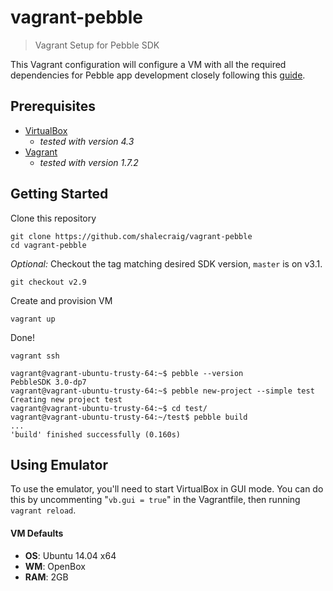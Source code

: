 # vagrant-pebble
> Vagrant Setup for Pebble SDK

This Vagrant configuration will configure a VM with all the required dependencies for
Pebble app development closely following this [guide](http://developer.getpebble.com/sdk/install/linux/).

## Prerequisites

- [VirtualBox](https://www.virtualbox.org/wiki/Downloads)
  - _tested with version 4.3_
- [Vagrant](http://www.vagrantup.com/downloads)
  - _tested with version 1.7.2_

## Getting Started

Clone this repository

    git clone https://github.com/shalecraig/vagrant-pebble
    cd vagrant-pebble

_Optional:_ Checkout the tag matching desired SDK version, `master` is on v3.1.

    git checkout v2.9

Create and provision VM

    vagrant up

Done!

    vagrant ssh

    vagrant@vagrant-ubuntu-trusty-64:~$ pebble --version
    PebbleSDK 3.0-dp7
    vagrant@vagrant-ubuntu-trusty-64:~$ pebble new-project --simple test
    Creating new project test
    vagrant@vagrant-ubuntu-trusty-64:~$ cd test/
    vagrant@vagrant-ubuntu-trusty-64:~/test$ pebble build
    ...
    'build' finished successfully (0.160s)

## Using Emulator

To use the emulator, you'll need to start VirtualBox in GUI mode. You can do this by
uncommenting "`vb.gui = true`" in the Vagrantfile, then running `vagrant reload`.

#### VM Defaults

- **OS**: Ubuntu 14.04 x64
- **WM**: OpenBox
- **RAM**: 2GB
